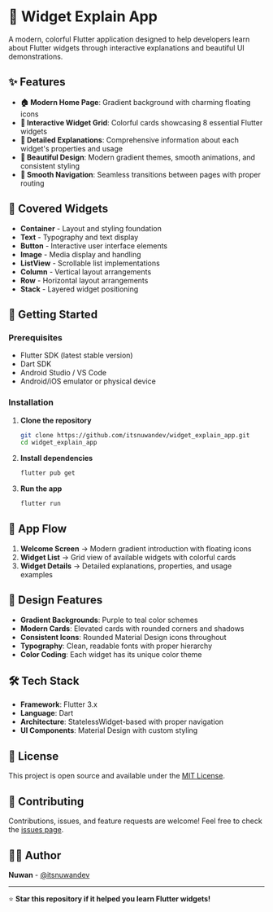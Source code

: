 # 🎨 Widget Explain App

A modern, colorful Flutter application designed to help developers learn about Flutter widgets through interactive explanations and beautiful UI demonstrations.

## ✨ Features

- **🏠 Modern Home Page**: Gradient background with charming floating icons
- **📱 Interactive Widget Grid**: Colorful cards showcasing 8 essential Flutter widgets
- **📖 Detailed Explanations**: Comprehensive information about each widget's properties and usage
- **🎨 Beautiful Design**: Modern gradient themes, smooth animations, and consistent styling
- **🧭 Smooth Navigation**: Seamless transitions between pages with proper routing

## 🧩 Covered Widgets

- **Container** - Layout and styling foundation
- **Text** - Typography and text display
- **Button** - Interactive user interface elements
- **Image** - Media display and handling
- **ListView** - Scrollable list implementations
- **Column** - Vertical layout arrangements
- **Row** - Horizontal layout arrangements  
- **Stack** - Layered widget positioning

## 🚀 Getting Started

### Prerequisites
- Flutter SDK (latest stable version)
- Dart SDK
- Android Studio / VS Code
- Android/iOS emulator or physical device

### Installation

1. **Clone the repository**
   ```bash
   git clone https://github.com/itsnuwandev/widget_explain_app.git
   cd widget_explain_app
   ```

2. **Install dependencies**
   ```bash
   flutter pub get
   ```

3. **Run the app**
   ```bash
   flutter run
   ```

## 📱 App Flow

1. **Welcome Screen** → Modern gradient introduction with floating icons
2. **Widget List** → Grid view of available widgets with colorful cards
3. **Widget Details** → Detailed explanations, properties, and usage examples

## 🎨 Design Features

- **Gradient Backgrounds**: Purple to teal color schemes
- **Modern Cards**: Elevated cards with rounded corners and shadows
- **Consistent Icons**: Rounded Material Design icons throughout
- **Typography**: Clean, readable fonts with proper hierarchy
- **Color Coding**: Each widget has its unique color theme

## 🛠️ Tech Stack

- **Framework**: Flutter 3.x
- **Language**: Dart
- **Architecture**: StatelessWidget-based with proper navigation
- **UI Components**: Material Design with custom styling

## 📄 License

This project is open source and available under the [MIT License](LICENSE).

## 🤝 Contributing

Contributions, issues, and feature requests are welcome! Feel free to check the [issues page](https://github.com/itsnuwandev/widget_explain_app/issues).

## 👨‍💻 Author

**Nuwan** - [@itsnuwandev](https://github.com/itsnuwandev)

---

⭐ **Star this repository if it helped you learn Flutter widgets!**
